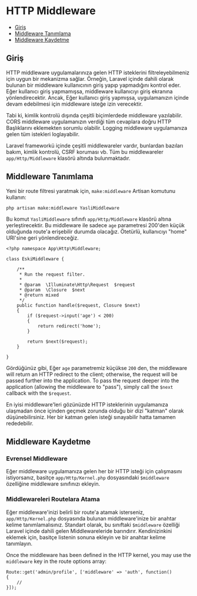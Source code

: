 # HTTP Middleware

- [Giriş](#introduction)
- [Middleware Tanımlama](#defining-middleware)
- [Middleware Kaydetme](#registering-middleware)

<a name="introduction"></a>
## Giriş

HTTP middleware uygulamalarınıza gelen HTTP isteklerini filtreleyebilmeniz için uygun bir mekanizma sağlar. Örneğin, Laravel içinde dahili olarak bulunan bir middleware kullanıcının giriş yapıp yapmadığını kontrol eder. Eğer kullanıcı giriş yapmamışsa, middleware kullanıcıyı giriş ekranına yönlendirecektir. Ancak, Eğer kullanıcı giriş yapmışsa, uygulamanızın içinde devam edebilmesi için middleware isteğe izin verecektir.

Tabi ki, kimlik kontrolü dışında çeşitli biçimlerdede middleware yazılabilir. CORS middleware uygulamanızın verdiği tüm cevaplara doğru HTTP Başlıklarını eklemekten sorumlu olabilir. Logging middleware uygulamanıza gelen tüm istekleri loglayabilir.

Laravel frameworkü içinde çeşitli middlewareler vardır, bunlardan bazıları bakım, kimlik kontrolü, CSRF koruması vb. Tüm bu middlewareler `app/Http/Middleware` klasörü altında bulunmaktadır.

<a name="defining-middleware"></a>
## Middleware Tanımlama

Yeni bir route filtresi yaratmak için, `make:middleware` Artisan komutunu kullanın:

	php artisan make:middleware YasliMiddleware

Bu komut `YasliMiddleware` sıfınıfı `app/Http/Middleware` klasörü altına yerleştirecektir. Bu middleware ile sadece `age` parametresi 200'den küçük olduğunda route'a erişebilir durumda olacağız. Ötetürlü, kullanıcıyı "home" URI'sine geri yönlendireceğiz.

	<?php namespace App\Http\Middleware;

	class EskiMiddleware {

		/**
		 * Run the request filter.
		 *
		 * @param  \Illuminate\Http\Request  $request
		 * @param  \Closure  $next
		 * @return mixed
		 */
		public function handle($request, Closure $next)
		{
			if ($request->input('age') < 200)
			{
				return redirect('home');
			}

			return $next($request);
		}

	}

Gördüğünüz gibi, Eğer `age` parametremiz küçükse `200` den, the middleware will return an HTTP redirect to the client; otherwise, the request will be passed further into the application. To pass the request deeper into the application (allowing the middleware to "pass"), simply call the `$next` callback with the `$request`.

En iyisi middleware'leri gözünüzde HTTP isteklerinin uygulamanıza ulaşmadan önce içinden geçmek zorunda olduğu bir dizi "katman" olarak düşünebilirsiniz.
Her bir katman gelen isteği sınayabilir hatta tamamen rededebilir.

<a name="registering-middleware"></a>
## Middleware Kaydetme

### Evrensel Middleware

Eğer middleware uygulamanıza gelen her bir HTTP isteği için çalışmasını istiyorsanız, basitçe `app/Http/Kernel.php` dosyasındaki `$middleware` özelliğine middleware sınıfınızı ekleyin.

### Middlewareleri Routelara Atama

Eğer middleware'inizi belirli bir route'a atamak isterseniz, `app/Http/Kernel.php` dosyasında bulunan middleware'inize bir anahtar kelime tanımlamalısınız. Standart olarak, bu sınıftaki `$middleware` özelliği Laravel içinde dahili gelen Middlewareleride barındırır. Kendinizinkini eklemek için, basitçe listenin sonuna ekleyin ve bir anahtar kelime tanımlayın.

Once the middleware has been defined in the HTTP kernel, you may use the `middleware` key in the route options array:

	Route::get('admin/profile', ['middleware' => 'auth', function()
	{
		//
	}]);
